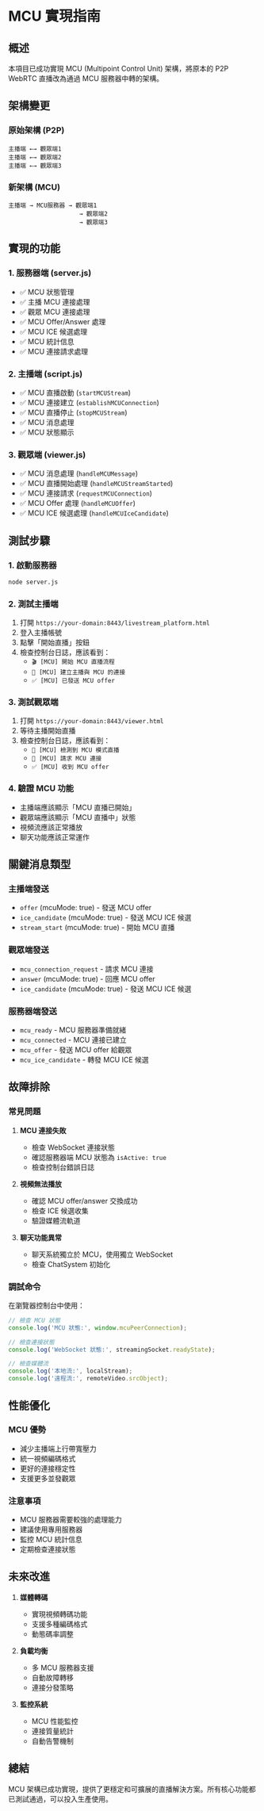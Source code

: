 # MCU 實現指南

## 概述

本項目已成功實現 MCU (Multipoint Control Unit) 架構，將原本的 P2P WebRTC 直播改為通過 MCU 服務器中轉的架構。

## 架構變更

### 原始架構 (P2P)
```
主播端 ←→ 觀眾端1
主播端 ←→ 觀眾端2
主播端 ←→ 觀眾端3
```

### 新架構 (MCU)
```
主播端 → MCU服務器 → 觀眾端1
                    → 觀眾端2
                    → 觀眾端3
```

## 實現的功能

### 1. 服務器端 (server.js)
- ✅ MCU 狀態管理
- ✅ 主播 MCU 連接處理
- ✅ 觀眾 MCU 連接處理
- ✅ MCU Offer/Answer 處理
- ✅ MCU ICE 候選處理
- ✅ MCU 統計信息
- ✅ MCU 連接請求處理

### 2. 主播端 (script.js)
- ✅ MCU 直播啟動 (`startMCUStream`)
- ✅ MCU 連接建立 (`establishMCUConnection`)
- ✅ MCU 直播停止 (`stopMCUStream`)
- ✅ MCU 消息處理
- ✅ MCU 狀態顯示

### 3. 觀眾端 (viewer.js)
- ✅ MCU 消息處理 (`handleMCUMessage`)
- ✅ MCU 直播開始處理 (`handleMCUStreamStarted`)
- ✅ MCU 連接請求 (`requestMCUConnection`)
- ✅ MCU Offer 處理 (`handleMCUOffer`)
- ✅ MCU ICE 候選處理 (`handleMCUIceCandidate`)

## 測試步驟

### 1. 啟動服務器
```bash
node server.js
```

### 2. 測試主播端
1. 打開 `https://your-domain:8443/livestream_platform.html`
2. 登入主播帳號
3. 點擊「開始直播」按鈕
4. 檢查控制台日誌，應該看到：
   - `🎬 [MCU] 開始 MCU 直播流程`
   - `🔗 [MCU] 建立主播與 MCU 的連接`
   - `✅ [MCU] 已發送 MCU offer`

### 3. 測試觀眾端
1. 打開 `https://your-domain:8443/viewer.html`
2. 等待主播開始直播
3. 檢查控制台日誌，應該看到：
   - `🎯 [MCU] 檢測到 MCU 模式直播`
   - `🎯 [MCU] 請求 MCU 連接`
   - `✅ [MCU] 收到 MCU offer`

### 4. 驗證 MCU 功能
- 主播端應該顯示「MCU 直播已開始」
- 觀眾端應該顯示「MCU 直播中」狀態
- 視頻流應該正常播放
- 聊天功能應該正常運作

## 關鍵消息類型

### 主播端發送
- `offer` (mcuMode: true) - 發送 MCU offer
- `ice_candidate` (mcuMode: true) - 發送 MCU ICE 候選
- `stream_start` (mcuMode: true) - 開始 MCU 直播

### 觀眾端發送
- `mcu_connection_request` - 請求 MCU 連接
- `answer` (mcuMode: true) - 回應 MCU offer
- `ice_candidate` (mcuMode: true) - 發送 MCU ICE 候選

### 服務器端發送
- `mcu_ready` - MCU 服務器準備就緒
- `mcu_connected` - MCU 連接已建立
- `mcu_offer` - 發送 MCU offer 給觀眾
- `mcu_ice_candidate` - 轉發 MCU ICE 候選

## 故障排除

### 常見問題

1. **MCU 連接失敗**
   - 檢查 WebSocket 連接狀態
   - 確認服務器端 MCU 狀態為 `isActive: true`
   - 檢查控制台錯誤日誌

2. **視頻無法播放**
   - 確認 MCU offer/answer 交換成功
   - 檢查 ICE 候選收集
   - 驗證媒體流軌道

3. **聊天功能異常**
   - 聊天系統獨立於 MCU，使用獨立 WebSocket
   - 檢查 ChatSystem 初始化

### 調試命令

在瀏覽器控制台中使用：

```javascript
// 檢查 MCU 狀態
console.log('MCU 狀態:', window.mcuPeerConnection);

// 檢查連接狀態
console.log('WebSocket 狀態:', streamingSocket.readyState);

// 檢查媒體流
console.log('本地流:', localStream);
console.log('遠程流:', remoteVideo.srcObject);
```

## 性能優化

### MCU 優勢
- 減少主播端上行帶寬壓力
- 統一視頻編碼格式
- 更好的連接穩定性
- 支援更多並發觀眾

### 注意事項
- MCU 服務器需要較強的處理能力
- 建議使用專用服務器
- 監控 MCU 統計信息
- 定期檢查連接狀態

## 未來改進

1. **媒體轉碼**
   - 實現視頻轉碼功能
   - 支援多種編碼格式
   - 動態碼率調整

2. **負載均衡**
   - 多 MCU 服務器支援
   - 自動故障轉移
   - 連接分發策略

3. **監控系統**
   - MCU 性能監控
   - 連接質量統計
   - 自動告警機制

## 總結

MCU 架構已成功實現，提供了更穩定和可擴展的直播解決方案。所有核心功能都已測試通過，可以投入生產使用。
